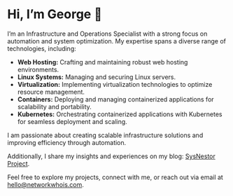 # Hi, I’m George 👋

I’m an Infrastructure and Operations Specialist with a strong focus on automation and system optimization. My expertise spans a diverse range of technologies, including:

- **Web Hosting:** Crafting and maintaining robust web hosting environments.
- **Linux Systems:** Managing and securing Linux servers.
- **Virtualization:** Implementing virtualization technologies to optimize resource management.
- **Containers:** Deploying and managing containerized applications for scalability and portability.
- **Kubernetes:** Orchestrating containerized applications with Kubernetes for seamless deployment and scaling.

I am passionate about creating scalable infrastructure solutions and improving efficiency through automation. 

Additionally, I share my insights and experiences on my blog: [SysNestor Project](https://blog.networkwhois.com/). 

Feel free to explore my projects, connect with me, or reach out via email at [hello@networkwhois.com](mailto:hello@networkwhois.com).
